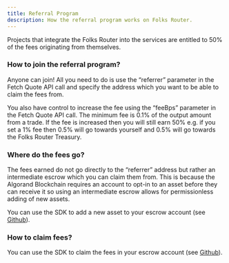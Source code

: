 ```yaml
---
title: Referral Program
description: How the referral program works on Folks Router.
---
```


Projects that integrate the Folks Router into the services are entitled to 50% of the fees originating from themselves.

### How to join the referral program?

Anyone can join! All you need to do is use the “referrer” parameter in the Fetch Quote API call and specify the address which you want to be able to claim the fees from.

You also have control to increase the fee using the “feeBps” parameter in the Fetch Quote API call. The minimum fee is 0.1% of the output amount from a trade. If the fee is increased then you will still earn 50% e.g. if you set a 1% fee then 0.5% will go towards yourself and 0.5% will go towards the Folks Router Treasury.

### Where do the fees go?

The fees earned do not go directly to the “referrer” address but rather an intermediate escrow which you can claim them from. This is because the Algorand Blockchain requires an account to opt-in to an asset before they can receive it so using an intermediate escrow allows for permissionless adding of new assets.

You can use the SDK to add a new asset to your escrow account (see [Github](https://github.com/Folks-Finance/folks-router/tree/main/packages/folks-router-js-sdk)).

### How to claim fees?

You can use the SDK to claim the fees in your escrow account (see [Github](https://github.com/Folks-Finance/folks-router/tree/main/packages/folks-router-js-sdk)).
